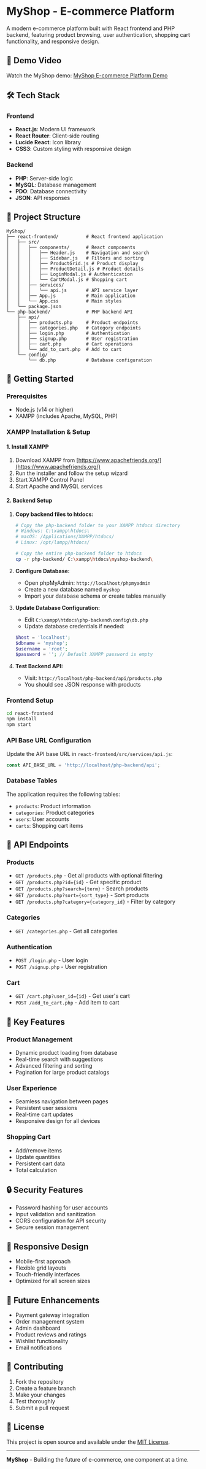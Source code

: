 # MyShop - E-commerce Platform

A modern e-commerce platform built with React frontend and PHP backend, featuring product browsing, user authentication, shopping cart functionality, and responsive design.

## 🎥 Demo Video
Watch the MyShop demo: [MyShop E-commerce Platform Demo](https://www.youtube.com/watch?v=3LiD29OtA_I)


## 🛠️ Tech Stack

### Frontend
- **React.js**: Modern UI framework
- **React Router**: Client-side routing
- **Lucide React**: Icon library
- **CSS3**: Custom styling with responsive design

### Backend
- **PHP**: Server-side logic
- **MySQL**: Database management
- **PDO**: Database connectivity
- **JSON**: API responses

## 📁 Project Structure

```
MyShop/
├── react-frontend/          # React frontend application
│   ├── src/
│   │   ├── components/      # React components
│   │   │   ├── Header.js    # Navigation and search
│   │   │   ├── Sidebar.js   # Filters and sorting
│   │   │   ├── ProductGrid.js # Product display
│   │   │   ├── ProductDetail.js # Product details
│   │   │   ├── LoginModal.js # Authentication
│   │   │   └── CartModal.js # Shopping cart
│   │   ├── services/
│   │   │   └── api.js       # API service layer
│   │   ├── App.js           # Main application
│   │   └── App.css          # Main styles
│   └── package.json
└── php-backend/             # PHP backend API
    ├── api/
    │   ├── products.php     # Product endpoints
    │   ├── categories.php   # Category endpoints
    │   ├── login.php        # Authentication
    │   ├── signup.php       # User registration
    │   ├── cart.php         # Cart operations
    │   └── add_to_cart.php  # Add to cart
    └── config/
        └── db.php           # Database configuration
```

## 🚀 Getting Started

### Prerequisites
- Node.js (v14 or higher)
- XAMPP (includes Apache, MySQL, PHP)

### XAMPP Installation & Setup

#### 1. Install XAMPP
1. Download XAMPP from [https://www.apachefriends.org/](https://www.apachefriends.org/)
2. Run the installer and follow the setup wizard
3. Start XAMPP Control Panel
4. Start Apache and MySQL services

#### 2. Backend Setup
1. **Copy backend files to htdocs:**
   ```bash
   # Copy the php-backend folder to your XAMPP htdocs directory
   # Windows: C:\xampp\htdocs\
   # macOS: /Applications/XAMPP/htdocs/
   # Linux: /opt/lampp/htdocs/
   
   # Copy the entire php-backend folder to htdocs
   cp -r php-backend/ C:\xampp\htdocs\myshop-backend\
   ```

2. **Configure Database:**
   - Open phpMyAdmin: `http://localhost/phpmyadmin`
   - Create a new database named `myshop`
   - Import your database schema or create tables manually

3. **Update Database Configuration:**
   - Edit `C:\xampp\htdocs\php-backend\config\db.php`
   - Update database credentials if needed:
   ```php
   $host = 'localhost';
   $dbname = 'myshop';
   $username = 'root';
   $password = ''; // Default XAMPP password is empty
   ```

4. **Test Backend API:**
   - Visit: `http://localhost/php-backend/api/products.php`
   - You should see JSON response with products

### Frontend Setup
```bash
cd react-frontend
npm install
npm start
```

### API Base URL Configuration
Update the API base URL in `react-frontend/src/services/api.js`:
```javascript
const API_BASE_URL = 'http://localhost/php-backend/api';
```

### Database Tables
The application requires the following tables:
- `products`: Product information
- `categories`: Product categories
- `users`: User accounts
- `carts`: Shopping cart items

## 🔧 API Endpoints

### Products
- `GET /products.php` - Get all products with optional filtering
- `GET /products.php?id={id}` - Get specific product
- `GET /products.php?search={term}` - Search products
- `GET /products.php?sort={sort_type}` - Sort products
- `GET /products.php?category={category_id}` - Filter by category

### Categories
- `GET /categories.php` - Get all categories

### Authentication
- `POST /login.php` - User login
- `POST /signup.php` - User registration

### Cart
- `GET /cart.php?user_id={id}` - Get user's cart
- `POST /add_to_cart.php` - Add item to cart

## 🎯 Key Features

### Product Management
- Dynamic product loading from database
- Real-time search with suggestions
- Advanced filtering and sorting
- Pagination for large product catalogs

### User Experience
- Seamless navigation between pages
- Persistent user sessions
- Real-time cart updates
- Responsive design for all devices

### Shopping Cart
- Add/remove items
- Update quantities
- Persistent cart data
- Total calculation

## 🔒 Security Features
- Password hashing for user accounts
- Input validation and sanitization
- CORS configuration for API security
- Secure session management

## 📱 Responsive Design
- Mobile-first approach
- Flexible grid layouts
- Touch-friendly interfaces
- Optimized for all screen sizes

## 🚀 Future Enhancements
- Payment gateway integration
- Order management system
- Admin dashboard
- Product reviews and ratings
- Wishlist functionality
- Email notifications

## 🤝 Contributing
1. Fork the repository
2. Create a feature branch
3. Make your changes
4. Test thoroughly
5. Submit a pull request

## 📄 License
This project is open source and available under the [MIT License](LICENSE).

---

**MyShop** - Building the future of e-commerce, one component at a time.
